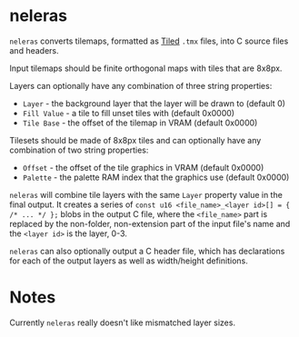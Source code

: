 
# neleras

`neleras` converts tilemaps, formatted as [Tiled](https://www.mapeditor.org/) `.tmx` files, into C source files and headers.

Input tilemaps should be finite orthogonal maps with tiles that are 8x8px.

Layers can optionally have any combination of three string properties:
  * `Layer` - the background layer that the layer will be drawn to (default 0)
  * `Fill Value` - a tile to fill unset tiles with (default 0x0000)
  * `Tile Base` - the offset of the tilemap in VRAM (default 0x0000)

Tilesets should be made of 8x8px tiles and can optionally have any combination of two string properties:
  * `Offset` - the offset of the tile graphics in VRAM (default 0x0000)
  * `Palette` - the palette RAM index that the graphics use (default 0x0000)

`neleras` will combine tile layers with the same `Layer` property value in the final output. It creates a series of `const u16 <file_name>_<layer id>[] = { /* ... */ };` blobs in the output C file, where the `<file_name>` part is replaced by the non-folder, non-extension part of the input file's name and the `<layer id>` is the layer, 0-3.

`neleras` can also optionally output a C header file, which has declarations for each of the output layers as well as width/height definitions.

# Notes

Currently `neleras` really doesn't like mismatched layer sizes.
